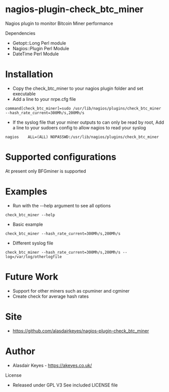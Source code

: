 # nagios-plugin-check_btc_miner
Nagios plugin to monitor Bitcoin Miner performance


Dependencies
- Getopt::Long Perl module
- Nagios::Plugin Perl Module
- DateTime Perl Module


# Installation
- Copy the check_btc_miner to your nagios plugin folder and set executable
- Add a line to your nrpe.cfg file
```
command[check_btc_miner]=sudo /usr/lib/nagios/plugins/check_btc_miner --hash_rate_current=300Mh/s,200Mh/s
```
- If the syslog file that your miner outputs to can only be read by root, Add a line to your sudoers config to allow nagios to read your syslog
```
nagios    ALL=(ALL) NOPASSWD:/usr/lib/nagios/plugins/check_btc_miner
```

# Supported configurations
At present only BFGminer is supported

# Examples

- Run with the --help argument to see all options
```
check_btc_miner --help
```

- Basic example
```
check_btc_miner --hash_rate_current=300Mh/s,200Mh/s
```
- Different syslog file
```
check_btc_miner --hash_rate_current=300Mh/s,200Mh/s --log=/var/log/otherlogfile
```

# Future Work
- Support for other miners such as cpuminer and cgminer
- Create check for average hash rates

# Site
- https://github.com/alasdairkeyes/nagios-plugin-check_btc_miner

# Author
- Alasdair Keyes - https://akeyes.co.uk/


License
- Released under GPL V3 
  See included LICENSE file

